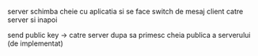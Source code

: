 server schimba cheie cu aplicatia si se face switch de mesaj
client catre server si inapoi

send public key -> catre server
dupa sa primesc cheia publica a serverului (de implementat)